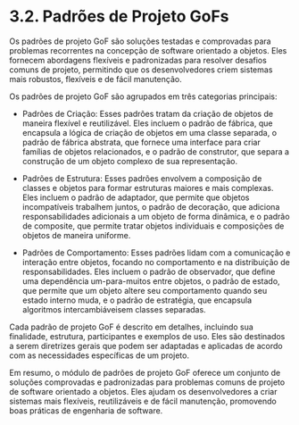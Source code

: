 # 3.2. Padrões de Projeto GoFs

Os padrões de projeto GoF são soluções testadas e comprovadas para problemas recorrentes na concepção de software orientado a objetos. Eles fornecem abordagens flexíveis e padronizadas para resolver desafios comuns de projeto, permitindo que os desenvolvedores criem sistemas mais robustos, flexíveis e de fácil manutenção.

Os padrões de projeto GoF são agrupados em três categorias principais:

- Padrões de Criação: Esses padrões tratam da criação de objetos de maneira flexível e reutilizável. Eles incluem o padrão de fábrica, que encapsula a lógica de criação de objetos em uma classe separada, o padrão de fábrica abstrata, que fornece uma interface para criar famílias de objetos relacionados, e o padrão de construtor, que separa a construção de um objeto complexo de sua representação.

- Padrões de Estrutura: Esses padrões envolvem a composição de classes e objetos para formar estruturas maiores e mais complexas. Eles incluem o padrão de adaptador, que permite que objetos incompatíveis trabalhem juntos, o padrão de decoração, que adiciona responsabilidades adicionais a um objeto de forma dinâmica, e o padrão de composite, que permite tratar objetos individuais e composições de objetos de maneira uniforme.

- Padrões de Comportamento: Esses padrões lidam com a comunicação e interação entre objetos, focando no comportamento e na distribuição de responsabilidades. Eles incluem o padrão de observador, que define uma dependência um-para-muitos entre objetos, o padrão de estado, que permite que um objeto altere seu comportamento quando seu estado interno muda, e o padrão de estratégia, que encapsula algoritmos intercambiáveis ​​em classes separadas.

Cada padrão de projeto GoF é descrito em detalhes, incluindo sua finalidade, estrutura, participantes e exemplos de uso. Eles são destinados a serem diretrizes gerais que podem ser adaptadas e aplicadas de acordo com as necessidades específicas de um projeto.

Em resumo, o módulo de padrões de projeto GoF oferece um conjunto de soluções comprovadas e padronizadas para problemas comuns de projeto de software orientado a objetos. Eles ajudam os desenvolvedores a criar sistemas mais flexíveis, reutilizáveis ​​e de fácil manutenção, promovendo boas práticas de engenharia de software.
